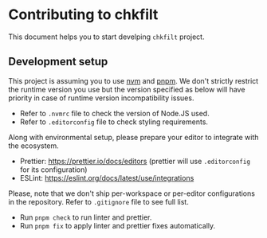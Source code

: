 # Contributing to chkfilt

This document helps you to start develping `chkfilt` project.

## Development setup

This project is assuming you to use [nvm](https://nvm.sh/) and [pnpm](https://pnpm.io/).
We don't strictly restrict the runtime version you use but the version specified as below will have priority in case of runtime version incompatibility issues.

- Refer to `.nvmrc` file to check the version of Node.JS used.
- Refer to `.editorconfig` file to check styling requirements.

Along with environmental setup, please prepare your editor to integrate with the ecosystem.

- Prettier: https://prettier.io/docs/editors (prettier will use `.editorconfig` for its configuration)
- ESLint: https://eslint.org/docs/latest/use/integrations

Please, note that we don't ship per-workspace or per-editor configurations in the repository.
Refer to `.gitignore` file to see full list.

- Run `pnpm check` to run linter and prettier.
- Run `pnpm fix` to apply linter and prettier fixes automatically.
